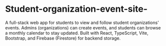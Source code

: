 # Student-organization-event-site-
A full-stack web app for students to view and follow student organizations’ events.
Admins (organizations) can create events, and students can browse a monthly calendar to stay updated.
Built with React, TypeScript, Vite, Bootstrap, and Firebase (Firestore) for backend storage.
